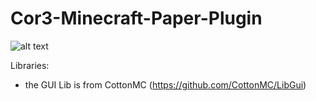 # Cor3-Minecraft-Paper-Plugin

![alt text](https://i.ibb.co/yV1dyLK/cron3x-github-banner.png)


Libraries: 
  - the GUI Lib is from CottonMC (https://github.com/CottonMC/LibGui) 
